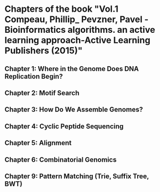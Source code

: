 # Chapters of the book "Vol.1 Compeau, Phillip_ Pevzner, Pavel - Bioinformatics algorithms. an active learning approach-Active Learning Publishers (2015)"

## Chapter 1: Where in the Genome Does DNA Replication Begin?
## Chapter 2: Motif Search
## Chapter 3: How Do We Assemble Genomes?
## Chapter 4: Cyclic Peptide Sequencing
## Chapter 5: Alignment
## Chapter 6: Combinatorial Genomics
## Chapter 9: Pattern Matching (Trie, Suffix Tree, BWT) 
